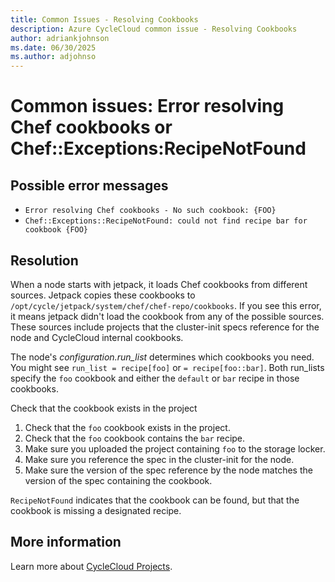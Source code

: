 ```yaml
---
title: Common Issues - Resolving Cookbooks
description: Azure CycleCloud common issue - Resolving Cookbooks
author: adriankjohnson
ms.date: 06/30/2025
ms.author: adjohnso
---
```

# Common issues: Error resolving Chef cookbooks or Chef::Exceptions:RecipeNotFound

## Possible error messages

- `Error resolving Chef cookbooks - No such cookbook: {FOO}`
- `Chef::Exceptions::RecipeNotFound: could not find recipe bar for cookbook {FOO}`

## Resolution

When a node starts with jetpack, it loads Chef cookbooks from different sources. Jetpack copies these cookbooks to `/opt/cycle/jetpack/system/chef/chef-repo/cookbooks`. If you see this error, it means jetpack didn't load the cookbook from any of the possible sources. These sources include projects that the cluster-init specs reference for the node and CycleCloud internal cookbooks.

The node's _configuration.run_list_ determines which cookbooks you need. You might see `run_list = recipe[foo]` or `= recipe[foo::bar]`. Both run_lists specify the `foo` cookbook and either the `default` or `bar` recipe in those cookbooks.

Check that the cookbook exists in the project

1. Check that the `foo` cookbook exists in the project.
1. Check that the `foo` cookbook contains the `bar` recipe.
1. Make sure you uploaded the project containing `foo` to the storage locker.
1. Make sure you reference the spec in the cluster-init for the node.
1. Make sure the version of the spec reference by the node matches the version of the spec containing the cookbook.

`RecipeNotFound` indicates that the cookbook can be found, but that the cookbook is missing a designated recipe.

## More information

Learn more about [CycleCloud Projects](~/articles/cyclecloud/how-to/projects.md).


